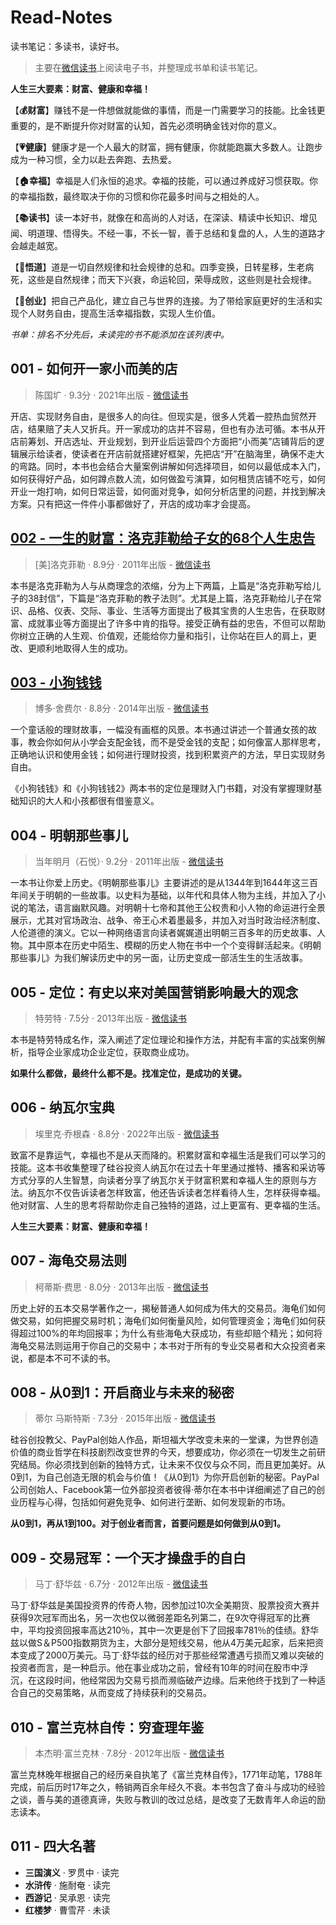 # Read-Notes

读书笔记：多读书，读好书。

> 主要在[微信读书](https://weread.qq.com/)上阅读电子书，并整理成书单和读书笔记。

**人生三大要素：财富、健康和幸福！**

【**💰财富**】赚钱不是一件想做就能做的事情，而是一门需要学习的技能。比金钱更重要的，是不断提升你对财富的认知，首先必须明确金钱对你的意义。

【**💗健康**】健康才是一个人最大的财富，拥有健康，你就能跑赢大多数人。让跑步成为一种习惯，全力以赴去奔跑、去热爱。

【**🏠幸福**】幸福是人们永恒的追求。幸福的技能，可以通过养成好习惯获取。你的幸福指数，最终取决于你的习惯和你花最多时间与之相处的人。

【**📚读书**】读一本好书，就像在和高尚的人对话，在深读、精读中长知识、增见闻、明道理、悟得失。不经一事，不长一智，善于总结和复盘的人，人生的道路才会越走越宽。

【**🚀悟道**】道是一切自然规律和社会规律的总和。四季变换，日转星移，生老病死，这些是自然规律；而天下兴衰，命运轮回，荣辱成败，这些则是社会规律。

【**🦄创业**】把自己产品化，建立自己与世界的连接。为了带给家庭更好的生活和实现个人财务自由，提高生活幸福指数，实现人生价值。

_书单：排名不分先后，未读完的书不能添加在该列表中。_

## 001 - 如何开一家小而美的店

> 陈国圹 · 9.3分 · 2021年出版 - [微信读书](https://weread.qq.com/web/bookDetail/baf32110729c7061bafd96c)

开店、实现财务自由，是很多人的向往。但现实是，很多人凭着一腔热血贸然开店，结果赔了夫人又折兵。开一家成功的店并不容易，但也有办法可循。本书从开店前筹划、开店选址、开业规划，到开业后运营四个方面把“小而美”店铺背后的逻辑展示给读者，使读者在开店前就搭建好框架，先把店“开”在脑海里，确保不走大的弯路。同时，本书也会结合大量案例讲解如何选择项目，如何以最低成本入门，如何获得好产品，如何蹲点数人流，如何做盈亏演算，如何租赁店铺不吃亏，如何开业一炮打响，如何日常运营，如何面对竞争，如何分析店里的问题，并找到解决方案。只有把这一件件小事都做好了，开店的成功率才会提高。

## [002 - 一生的财富：洛克菲勒给子女的68个人生忠告](books/002%20-%20一生的财富：洛克菲勒给子女的68个人生忠告/README.md)

> [美]洛克菲勒 · 8.9分 · 2011年出版 - [微信读书](https://weread.qq.com/web/bookDetail/86e329905cb1df86e6b58b0)

本书是洛克菲勒为人与从商理念的浓缩，分为上下两篇，上篇是“洛克菲勒写给儿子的38封信”，下篇是“洛克菲勒的教子法则”。尤其是上篇，洛克菲勒给儿子在常识、品格、仪表、交际、事业、生活等方面提出了极其宝贵的人生忠告，在获取财富、成就事业等方面提出了许多中肯的指导。接受正确有益的忠告，不但可以帮助你树立正确的人生观、价值观，还能给你力量和指引，让你站在巨人的肩上，更改、更顺利地取得人生的成功。

## [003 - 小狗钱钱](books/003%20-%20小狗钱钱/README.md)

> 博多·舍费尔 · 8.8分 · 2014年出版 - [微信读书](https://weread.qq.com/web/bookDetail/ea232e205c3023ea2c96525)

一个童话般的理财故事，一幅没有画框的风景。本书通过讲述一个普通女孩的故事，教会你如何从小学会支配金钱，而不是受金钱的支配；如何像富人那样思考，正确地认识和使用金钱；如何进行理财投资，找到积累资产的方法，早日实现财务自由。

《小狗钱钱》和《小狗钱钱2》两本书的定位是理财入门书籍，对没有掌握理财基础知识的大人和小孩都很有借鉴意义。

## 004 - 明朝那些事儿

> 当年明月（石悦）· 9.2分 · 2011年出版 - [微信读书](https://weread.qq.com/web/bookDetail/a57325c05c8ed3a57224187)

一本书让你爱上历史。《明朝那些事儿》主要讲述的是从1344年到1644年这三百年间关于明朝的一些故事。以史料为基础，以年代和具体人物为主线，并加入了小说的笔法，语言幽默风趣。对明朝十七帝和其他王公权贵和小人物的命运进行全景展示，尤其对官场政治、战争、帝王心术着墨最多，并加入对当时政治经济制度、人伦道德的演义。它以一种网络语言向读者娓娓道出明朝三百多年的历史故事、人物。其中原本在历史中陌生、模糊的历史人物在书中一个个变得鲜活起来。《明朝那些事儿》为我们解读历史中的另一面，让历史变成一部活生生的生活故事。

## 005 - 定位：有史以来对美国营销影响最大的观念

> 特劳特 · 7.5分 · 2013年出版 - [微信读书](https://weread.qq.com/web/bookDetail/e6d32090593252e6dab9ab2)

本书是特劳特成名作，深入阐述了定位理论和操作方法，并配有丰富的实战案例解析，指导企业家成功企业定位，获取商业成功。

**如果什么都做，最终什么都不是。找准定位，是成功的关键。**

## 006 - 纳瓦尔宝典

> 埃里克·乔根森 · 8.8分 · 2022年出版 - [微信读书](https://weread.qq.com/web/bookDetail/e1e32b00729fc94fe1e824d)

致富不是靠运气，幸福也不是从天而降的。积累财富和幸福生活是我们可以学习的技能。这本书收集整理了硅谷投资人纳瓦尔在过去十年里通过推特、播客和采访等方式分享的人生智慧，向读者分享了纳瓦尔关于财富积累和幸福人生的原则与方法。纳瓦尔不仅告诉读者怎样致富，他还告诉读者怎样看待人生，怎样获得幸福。他对财富、人生的思考将帮助你走自己独特的道路，过上更富有、更幸福的生活。

**人生三大要素：财富、健康和幸福！**

## 007 - 海龟交易法则

> 柯蒂斯·费思 · 8.0分 · 2013年出版 - [微信读书](https://weread.qq.com/web/bookDetail/96b32bb05df4d596b5c360d)

历史上好的五本交易学著作之一，揭秘普通人如何成为伟大的交易员。海龟们如何做交易，如何把握交易时机；海龟们如何衡量风险，如何管理资金；海龟们如何获得超过100%的年均回报率；为什么有些海龟大获成功，有些却赔个精光；如何将海龟交易法则运用于你自己的交易中；本书对于所有的专业交易者和大众投资者来说，都是本不可不读的书。

## 008 - 从0到1：开启商业与未来的秘密

> 蒂尔 马斯特斯 · 7.3分 · 2015年出版 - [微信读书](https://weread.qq.com/web/bookDetail/3973284058a49f39706f0c0)

硅谷创投教父、PayPal创始人作品，斯坦福大学改变未来的一堂课，为世界创造价值的商业哲学在科技剧烈改变世界的今天，想要成功，你必须在一切发生之前研究结局。你必须找到创新的独特方式，让未来不仅仅与众不同，而且更加美好。从0到1，为自己创造无限的机会与价值！《从0到1》为你开启创新的秘密。PayPal公司创始人、Facebook第一位外部投资者彼得·蒂尔在本书中详细阐述了自己的创业历程与心得，包括如何避免竞争、如何进行垄断、如何发现新的市场。

**从0到1，再从1到100。对于创业者而言，首要问题是如何做到从0到1。**

## 009 - 交易冠军：一个天才操盘手的自白

> 马丁·舒华兹 · 6.7分 · 2012年出版 - [微信读书](https://weread.qq.com/web/bookDetail/61d3267071f8f02661db7aa)

马丁·舒华兹是美国投资界的传奇人物，因参加过10次全美期货、股票投资大赛并获得9次冠军而出名，另一次也仅以微弱差距名列第二，在9次夺得冠军的比赛中，平均投资回报率高达210％，其中一次更是创下了回报率781％的佳绩。舒华兹以做S＆P500指数期货为主，大部分是短线交易，他从4万美元起家，后来把资本变成了2000万美元。马丁·舒华兹的经历对于那些经常遭遇亏损而又难以突破的投资者而言，是一种启示。他在事业成功之前，曾经有10年的时间在股市中浮沉，在这段时间，他经常因为交易亏损而濒临破产边缘。后来他终于找到了一种适合自己的交易策略，从而变成了持续获利的交易员。

## 010 - 富兰克林自传：穷查理年鉴

> 本杰明·富兰克林 · 7.8分 · 2012年出版 - [微信读书](https://weread.qq.com/web/bookDetail/6f7322a05a836e6f7ea19ca)

富兰克林晚年根据自己的经历亲自执笔了《富兰克林自传》，1771年动笔，1788年完成，前后历时17年之久，畅销两百余年经久不衰。本书包含了奋斗与成功的经验之谈，善与美的道德真谛，失败与教训的改过总结，是改变了无数青年人命运的励志读本。

## 011 - 四大名著

- **三国演义** · 罗贯中 · 读完
- **水浒传** · 施耐奄 · 读完
- **西游记** · 吴承恩 · 读完
- **红楼梦** · 曹雪芹 · 未读
